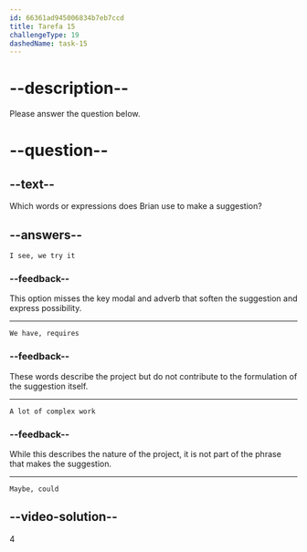 ```yaml
---
id: 66361ad945006834b7eb7ccd
title: Tarefa 15
challengeType: 19
dashedName: task-15
---
```


<!--
AUDIO REFERENCE:
Brian: I see. Maybe we could try it on a project we have that requires a lot of complex work.
-->

# --description--

Please answer the question below.

# --question--

## --text--

Which words or expressions does Brian use to make a suggestion?

## --answers--

`I see, we try it`

### --feedback--

This option misses the key modal and adverb that soften the suggestion and express possibility.

---

`We have, requires`

### --feedback--

These words describe the project but do not contribute to the formulation of the suggestion itself.

---

`A lot of complex work`

### --feedback--

While this describes the nature of the project, it is not part of the phrase that makes the suggestion.

---

`Maybe, could`

## --video-solution--

4
